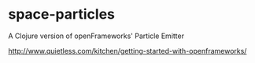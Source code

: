 # space-particles

A Clojure version of openFrameworks' Particle Emitter

http://www.quietless.com/kitchen/getting-started-with-openframeworks/

